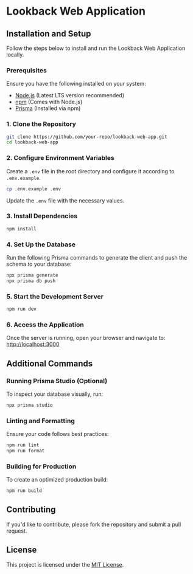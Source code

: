 # Lookback Web Application

## Installation and Setup

Follow the steps below to install and run the Lookback Web Application locally.

### Prerequisites
Ensure you have the following installed on your system:
- [Node.js](https://nodejs.org/) (Latest LTS version recommended)
- [npm](https://www.npmjs.com/) (Comes with Node.js)
- [Prisma](https://www.prisma.io/) (Installed via npm)

### 1. Clone the Repository
```sh
git clone https://github.com/your-repo/lookback-web-app.git
cd lookback-web-app
```

### 2. Configure Environment Variables
Create a `.env` file in the root directory and configure it according to `.env.example`.

```sh
cp .env.example .env
```

Update the `.env` file with the necessary values.

### 3. Install Dependencies
```sh
npm install
```

### 4. Set Up the Database
Run the following Prisma commands to generate the client and push the schema to your database:
```sh
npx prisma generate
npx prisma db push
```

### 5. Start the Development Server
```sh
npm run dev
```

### 6. Access the Application
Once the server is running, open your browser and navigate to:
[http://localhost:3000](http://localhost:3000)

## Additional Commands

### Running Prisma Studio (Optional)
To inspect your database visually, run:
```sh
npx prisma studio
```

### Linting and Formatting
Ensure your code follows best practices:
```sh
npm run lint
npm run format
```

### Building for Production
To create an optimized production build:
```sh
npm run build
```

## Contributing
If you'd like to contribute, please fork the repository and submit a pull request.

## License
This project is licensed under the [MIT License](LICENSE).

